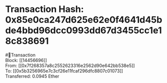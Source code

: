 
Transaction Hash: 0x85e0ca247d625e62e0f4641d45bde4bbd96dcc0993dd67d3455cc1e18c838691
====================================================================================
  
#💸Transaction  
Block: [[14456696]]  
From: [[0x7f268357a8c2552623316e2562d90e642bb538e5]]  
To: [[0x5b3256965e7c3cf26e11fcaf296dfc8807c01073]]  
Transferred: 0.0945 Ether